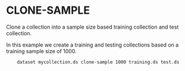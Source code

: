 
# CLONE-SAMPLE

Clone a collection into a sample size based training collection and test collection.

In this example we create a training and testing collections based on a training 
sample size of 1000.

```shell
    dataset mycollection.ds clone-sample 1000 training.ds test.ds
```


